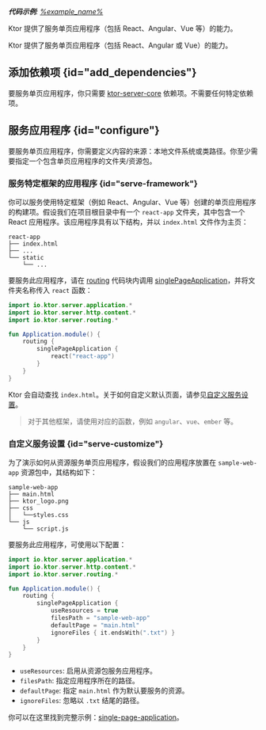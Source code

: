 [//]: # (title: 服务单页应用程序)

<show-structure for="chapter" depth="2"/>

<tldr>
<var name="example_name" value="single-page-application"/>
<p>
    <b>代码示例</b>:
    <a href="https://github.com/ktorio/ktor-documentation/tree/%ktor_version%/codeSnippets/snippets/%example_name%">
        %example_name%
    </a>
</p>
</tldr>

<link-summary>
Ktor 提供了服务单页应用程序（包括 React、Angular、Vue 等）的能力。
</link-summary>

Ktor 提供了服务单页应用程序（包括 React、Angular 或 Vue）的能力。

## 添加依赖项 {id="add_dependencies"}

要服务单页应用程序，你只需要 [ktor-server-core](server-dependencies.topic#add-ktor-dependencies) 依赖项。不需要任何特定依赖项。

## 服务应用程序 {id="configure"}

要服务单页应用程序，你需要定义内容的来源：本地文件系统或类路径。你至少需要指定一个包含单页应用程序的文件夹/资源包。

### 服务特定框架的应用程序 {id="serve-framework"}

你可以服务使用特定框架（例如 React、Angular、Vue 等）创建的单页应用程序的构建项。假设我们在项目根目录中有一个 `react-app` 文件夹，其中包含一个 React 应用程序。该应用程序具有以下结构，并以 `index.html` 文件作为主页：

```text
react-app
├── index.html
├── ...
└── static
    └── ...
```

要服务此应用程序，请在 [routing](server-routing.md) 代码块内调用 [singlePageApplication](https://api.ktor.io/ktor-server/ktor-server-core/io.ktor.server.http.content/single-page-application.html)，并将文件夹名称传入 `react` 函数：

```kotlin
import io.ktor.server.application.*
import io.ktor.server.http.content.*
import io.ktor.server.routing.*

fun Application.module() {
    routing {
        singlePageApplication {
            react("react-app")
        }
    }
}
```

Ktor 会自动查找 `index.html`。关于如何自定义默认页面，请参见[自定义服务设置](#serve-customize)。

> 对于其他框架，请使用对应的函数，例如 `angular`、`vue`、`ember` 等。

### 自定义服务设置 {id="serve-customize"}

为了演示如何从资源服务单页应用程序，假设我们的应用程序放置在 `sample-web-app` 资源包中，其结构如下：

```text
sample-web-app
├── main.html
├── ktor_logo.png
├── css
│   └──styles.css
└── js
    └── script.js
```

要服务此应用程序，可使用以下配置：

```kotlin
import io.ktor.server.application.*
import io.ktor.server.http.content.*
import io.ktor.server.routing.*

fun Application.module() {
    routing {
        singlePageApplication {
            useResources = true
            filesPath = "sample-web-app"
            defaultPage = "main.html"
            ignoreFiles { it.endsWith(".txt") }
        }
    }
}
```

- `useResources`: 启用从资源包服务应用程序。
- `filesPath`: 指定应用程序所在的路径。
- `defaultPage`: 指定 `main.html` 作为默认要服务的资源。
- `ignoreFiles`: 忽略以 `.txt` 结尾的路径。

你可以在这里找到完整示例：[single-page-application](https://github.com/ktorio/ktor-documentation/tree/%ktor_version%/codeSnippets/snippets/single-page-application)。